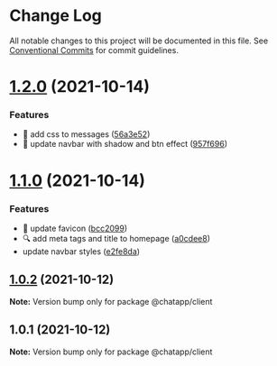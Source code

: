 # Change Log

All notable changes to this project will be documented in this file.
See [Conventional Commits](https://conventionalcommits.org) for commit guidelines.

# [1.2.0](https://github.com/SushiWaUmai/Simple-Chatapp/compare/v1.1.0...v1.2.0) (2021-10-14)


### Features

* :lipstick: add css to messages ([56a3e52](https://github.com/SushiWaUmai/Simple-Chatapp/commit/56a3e5267105bce9a7be91932a57e0cb739249d9))
* :lipstick: update navbar with shadow and btn effect ([957f696](https://github.com/SushiWaUmai/Simple-Chatapp/commit/957f696e686f536a2506f85402f577a1b4e4e8a9))





# [1.1.0](https://github.com/SushiWaUmai/Simple-Chatapp/compare/v1.0.2...v1.1.0) (2021-10-14)


### Features

* :lipstick: update favicon ([bcc2099](https://github.com/SushiWaUmai/Simple-Chatapp/commit/bcc2099fe0b8fd2233e8438ad162516d1af15fc8))
* :mag: add meta tags and title to homepage ([a0cdee8](https://github.com/SushiWaUmai/Simple-Chatapp/commit/a0cdee8016abe142c4af3f301338de670eb1a7cd))
* update navbar styles ([e2fe8da](https://github.com/SushiWaUmai/Simple-Chatapp/commit/e2fe8daaf2ac66bcf00ef40951a3ab49b910676d))






## [1.0.2](https://github.com/SushiWaUmai/Simple-Chatapp/compare/v1.0.1...v1.0.2) (2021-10-12)

**Note:** Version bump only for package @chatapp/client





## 1.0.1 (2021-10-12)

**Note:** Version bump only for package @chatapp/client
